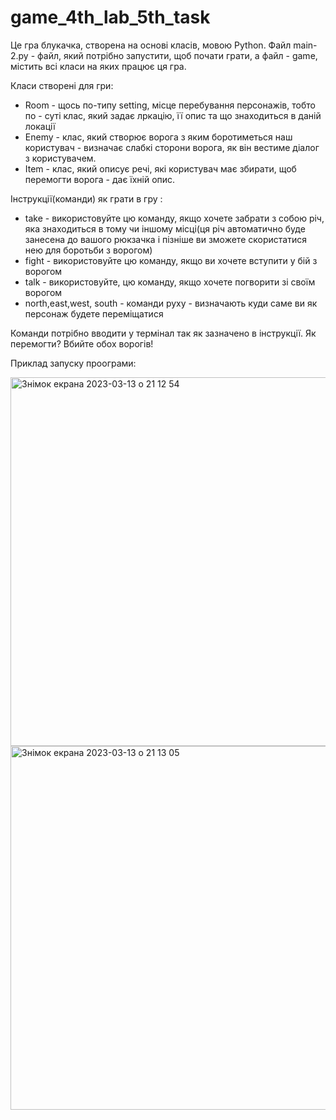 # game_4th_lab_5th_task
Це гра блукачка, створена на основі класів, мовою Python. 
Файл main-2.py - файл, який потрібно запустити, щоб почати грати, а файл - game, містить всі класи на яких працює ця гра.

Класи створені для гри:
 -  Room - щось по-типу setting, місце перебування персонажів, тобто по - суті клас, який задає лркацію, її опис та що знаходиться в даній локації
 - Enemy -  клас, який створює ворога з яким боротиметься наш користувач - визначає слабкі сторони ворога, як він вестиме діалог з користувачем.
 - Item - клас, який описує речі, які користувач має збирати, щоб перемогти ворога - дає їхній опис.

Інструкції(команди) як грати в гру :
 -  take - використовуйте цю команду, якщо хочете забрати з собою річ, яка знаходиться в тому чи іншому місці(ця річ автоматично буде занесена до вашого рюкзачка і пізніше ви зможете скористатися нею для боротьби з ворогом)
 -  fight - використовуйте цю команду, якщо ви хочете вступити у бій з ворогом
 -  talk  - використовуйте, цю команду, якщо хочете погворити зі своїм ворогом
 - north,east,west, south  - команди руху - визначають куди саме ви як персонаж будете переміщатися

Команди потрібно вводити у термінал так як зазначено в інструкції. Як перемогти? Вбийте обох ворогів!

Приклад запуску проограми: 

<img width="590" alt="Знімок екрана 2023-03-13 о 21 12 54" src="https://user-images.githubusercontent.com/116552632/224963261-9493c148-c8e9-4a49-83c3-5652d945284b.png">

<img width="582" alt="Знімок екрана 2023-03-13 о 21 13 05" src="https://user-images.githubusercontent.com/116552632/224963638-41c7ccb7-bbe0-463b-811a-699e7ee0e947.png">
